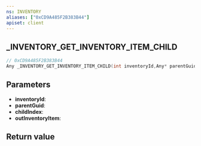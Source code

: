 ```yaml
---
ns: INVENTORY
aliases: ["0xCD9A485F2B383B44"]
apiset: client
---
```

## _INVENTORY_GET_INVENTORY_ITEM_CHILD

```c
// 0xCD9A485F2B383B44
Any _INVENTORY_GET_INVENTORY_ITEM_CHILD(int inventoryId,Any* parentGuid,Any childIndex,Any* outInventoryItem);
```


## Parameters
* **inventoryId**:
* **parentGuid**:
* **childIndex**:
* **outInventoryItem**:

## Return value

